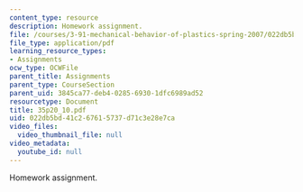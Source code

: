 ```yaml
---
content_type: resource
description: Homework assignment.
file: /courses/3-91-mechanical-behavior-of-plastics-spring-2007/022db5bd41c267615737d71c3e28e7ca_35p20_10.pdf
file_type: application/pdf
learning_resource_types:
- Assignments
ocw_type: OCWFile
parent_title: Assignments
parent_type: CourseSection
parent_uid: 3845ca77-deb4-0285-6930-1dfc6989ad52
resourcetype: Document
title: 35p20_10.pdf
uid: 022db5bd-41c2-6761-5737-d71c3e28e7ca
video_files:
  video_thumbnail_file: null
video_metadata:
  youtube_id: null
---
```

Homework assignment.

